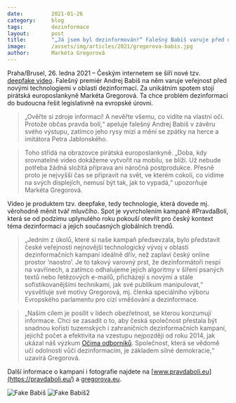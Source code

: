 ```yaml
---
date:         2021-01-26 
category:     blog
tags:         dezinformace 
layout:       post
title:        "„Já jsem byl dezinformován!“ Falešný Babiš varuje před deepfake technologiemi"
image:        /assets/img/articles/2021/gregorova-babis.jpg
author:       Markéta Gregorová
---
```






Praha/Brusel, 26. ledna 2021 – Českým internetem se šíří nové tzv. [deepfake video](https://pravdaboli.eu/deepfakevideo/?fbclid=IwAR3BqJNvIFqYUo5QhAoK9kAY-NEXDM_eb6Gnn6UWLCX35SHSI3ncYqZ9r5c). Falešný premiér Andrej Babiš na něm varuje veřejnost před novými technologiemi v oblasti dezinformací. Za unikátním spotem stojí pirátská europoslankyně Markéta Gregorová. Ta chce problém dezinformací do budoucna řešit legislativně na evropské úrovni.

> „Ověřte si zdroje informací! A nevěřte všemu, co vidíte na vlastní oči. Protože občas pravda bolí,“ apeluje falešný Andrej Babiš v závěru svého výstupu, zatímco jeho rysy mizí a mění se zpátky na herce a imitátora Petra Jablonského.

> Toho střídá na obrazovce pirátská europoslankyně. „Doba, kdy srovnatelné video dokážeme vytvořit na mobilu, se blíží. Už nebude potřeba žádná složitá příprava ani náročná postprodukce. Přesně proto je nejvyšší čas se připravit na svět, ve kterém cokoli, co vidíme na svých displejích, nemusí být tak, jak to vypadá,“ upozorňuje Markéta Gregorová.

Video je produktem tzv. deepfake, tedy technologie, která dovede mj. věrohodně měnit tvář mluvčího. Spot je vyvrcholením kampaně #PravdaBolí, která se od podzimu uplynulého roku pokouší otevřít pro český kontext téma dezinformací a jejich současných globálních trendů.

> „Jedním z úkolů, které si naše kampaň předsevzala, bylo představit české veřejnosti nejnovější technologický vývoj v oblasti dezinformačních kampaní ideálně dřív, než zaplaví český online prostor ‘naostro’. Je to takový varovný prst, že dezinformátoři nespí na vavřínech, a zatímco odhalujeme jejich algoritmy v šíření psaných textů nebo řetězových e-mailů, přicházejí s novými a stále sofistikovanějšími technikami, jak své publikum manipulovat,“ vysvětluje své motivy Gregorová, mj. členka speciálního výboru Evropského parlamentu pro cizí vměšování a dezinformace.

> „Naším cílem je posílit v lidech obezřetnost, se kterou konzumují informace. Chci se zasadit o to, aby česká společnost přestala být snadnou kořistí tuzemských i zahraničních dezinformačních kampaní, jejichž počet a efektivita na vzestupu nejpozději od roku 2014, jak ukázal náš výzkum [Očima odborníků](https://pravdaboli.eu/ocimaodborniku/). Společnost, která se vědomě učí odolnosti vůči dezinformacím, je základem silné demokracie,“ uzavírá Gregorová.


Další informace o kampani i fotografie najdete na [www.pravdaboli.eu](https://pravdaboli.eu/) a [gregorova.eu](https://gregorova.eu/).

![Fake Babiš](https://pirati.cz/assets/img/articles/2021/gregorova-babis2.jpg) ![Fake Babiš2](https://pirati.cz/assets/img/articles/2021/gregorova-babis3.jpg)
